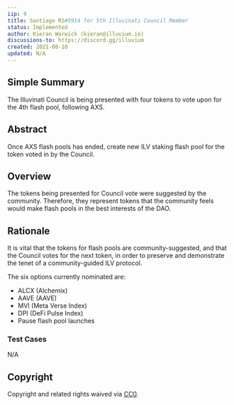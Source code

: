 ```yaml
---
iip: 9
title: Santiago RS#5914 for 5th Illuvinati Council Member
status: Implemented
author: Kieran Warwick (kieran@illuvium.io)
discussions-to: https://discord.gg/illuvium
created: 2021-08-10
updated: N/A
---
```


## Simple Summary
The Illuvinati Council is being presented with four tokens to vote upon for the 4th flash pool, following AXS.

## Abstract 
Once AXS flash pools has ended, create new ILV staking flash pool for the token voted in by the Council.

## Overview
The tokens being presented for Council vote were suggested by the community. Therefore, they represent tokens that the community feels would make flash pools in the best interests of the DAO.
 
## Rationale
It is vital that the tokens for flash pools are community-suggested, and that the Council votes for the next token, in order to preserve and demonstrate the tenet of a community-guided ILV protocol.

The six options currently nominated are:

* ALCX (Alchemix)
* AAVE (AAVE) 
* MVI (Meta Verse Index) 
* DPI (DeFi Pulse Index)  
* Pause flash pool launches

### Test Cases
N/A

## Copyright
Copyright and related rights waived via [CC0](https://creativecommons.org/publicdomain/zero/1.0/).
